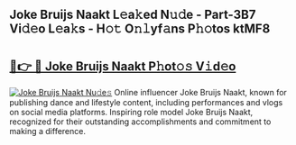 ## Joke Bruijs Naakt L𝚎a𝚔ed N𝚞𝚍e - Part-3B7 Vi𝚍𝚎o L𝚎a𝚔s - H𝚘𝚝 O𝚗𝚕yf𝚊ns P𝚑𝚘tos ktMF8

# <h2><a href="http://kf5f9z.oniu.top/?m=Joke+Bruijs+Naakt">🔗👉 🔴 Joke Bruijs Naakt P𝚑ot𝚘𝚜 V𝚒d𝚎o</a></h2>

[![Joke Bruijs Naakt Nu𝚍e𝚜](https://i.imgur.com/0qMVB7G.gif)](http://kf5f9z.oniu.top/?m=Joke+Bruijs+Naakt)
Online influencer Joke Bruijs Naakt, known for publishing dance and lifestyle content, including performances and vlogs on social media platforms. Inspiring role model Joke Bruijs Naakt, recognized for their outstanding accomplishments and commitment to making a difference.  
